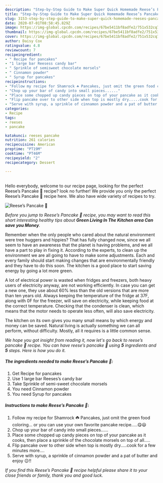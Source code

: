 ```yaml
---
description: "Step-by-Step Guide to Make Super Quick Homemade Reese’s Pancake 🥞"
title: "Step-by-Step Guide to Make Super Quick Homemade Reese’s Pancake 🥞"
slug: 3153-step-by-step-guide-to-make-super-quick-homemade-reeses-pancake
date: 2020-07-01T08:58:45.829Z
image: https://img-global.cpcdn.com/recipes/67be5411bf8adfe2/751x532cq70/reeses-pancake-🥞-recipe-main-photo.jpg
thumbnail: https://img-global.cpcdn.com/recipes/67be5411bf8adfe2/751x532cq70/reeses-pancake-🥞-recipe-main-photo.jpg
cover: https://img-global.cpcdn.com/recipes/67be5411bf8adfe2/751x532cq70/reeses-pancake-🥞-recipe-main-photo.jpg
author: Daisy Cox
ratingvalue: 4.8
reviewcount: 7
recipeingredient:
- " Recipe for pancakes"
- "1 large bar Reesess candy bar"
- " Sprinkle of semisweet chocolate morsels"
- " Cinnamon powder"
- " Syrup for pancakes"
recipeinstructions:
- "Follow my recipe for Shamrock ☘️ Pancakes, just omit the green food coloring... or you can use your own favorite pancake recipe.....😋😃"
- "Chop up your bar of candy into small pieces......"
- "Place some chopped up candy pieces on top of your pancake as it cooks, then place a sprinkle of the chocolate morsels on top of all....."
- "Flip pancake over to other side when top is mostly dry.....cook for a few minutes more...."
- "Serve with syrup, a sprinkle of cinnamon powder and a pat of butter and enjoy 😉!!"
categories:
- Recipe
tags:
- reeses
- pancake

katakunci: reeses pancake 
nutrition: 261 calories
recipecuisine: American
preptime: "PT19M"
cooktime: "PT46M"
recipeyield: "2"
recipecategory: Dessert

---
```

<br>
Hello everybody, welcome to our recipe page, looking for the perfect Reese’s Pancake 🥞 recipe? look no further! We provide you only the perfect Reese’s Pancake 🥞 recipe here. We also have wide variety of recipes to try.
<br>


![Reese’s Pancake 🥞](https://img-global.cpcdn.com/recipes/67be5411bf8adfe2/751x532cq70/reeses-pancake-🥞-recipe-main-photo.jpg)

<i>Before you jump to Reese’s Pancake 🥞 recipe, you may want to read this short interesting healthy tips about 
<strong>Green Living In The Kitchen area Can save you Money</strong>.</i>
</br>

Remember when the only people who cared about the natural environment were tree huggers and hippies? That has fully changed now, since we all seem to have an awareness that the planet is having problems, and we all have a part to play in fixing it. According to the experts, to clean up the environment we are all going to have to make some adjustments. Each and every family should start making changes that are environmentally friendly and they have to do this soon. The kitchen is a good place to start saving energy by going a lot more green.

A lot of electrical power is wasted when fridges and freezers, both heavy users of electricity anyway, are not working efficiently. In case you can get a new one, they use about 60% less than the old versions that are more than ten years old. Always keeping the temperature of the fridge at 37F, along with 0F for the freezer, will save on electricity, while keeping food at the correct temperature. Checking that the condenser is clean, which means that the motor needs to operate less often, will also save electricity.

The kitchen on its own gives you many small means by which energy and money can be saved. Natural living is actually something we can all perform, without difficulty. Mostly, all it requires is a little common sense.


<i>We hope you got insight from reading it, now let's go back to reese’s pancake 🥞 recipe. You can have reese’s pancake 🥞 using <strong>5</strong> ingredients and <strong>5</strong> steps. Here is how you do it.
</i>

##### The ingredients needed to make Reese’s Pancake 🥞:

1. Get  Recipe for pancakes
1. Use 1 large bar Reeses’s candy bar
1. Take  Sprinkle of semi-sweet chocolate morsels
1. You need  Cinnamon powder
1. You need  Syrup for pancakes


##### Instructions to make Reese’s Pancake 🥞:

1. Follow my recipe for Shamrock ☘️ Pancakes, just omit the green food coloring... or you can use your own favorite pancake recipe.....😋😃
1. Chop up your bar of candy into small pieces......
1. Place some chopped up candy pieces on top of your pancake as it cooks, then place a sprinkle of the chocolate morsels on top of all.....
1. Flip pancake over to other side when top is mostly dry.....cook for a few minutes more....
1. Serve with syrup, a sprinkle of cinnamon powder and a pat of butter and enjoy 😉!!


<i>If you find this Reese’s Pancake 🥞 recipe helpful please share it to your close friends or family, thank you and good luck.</i>
